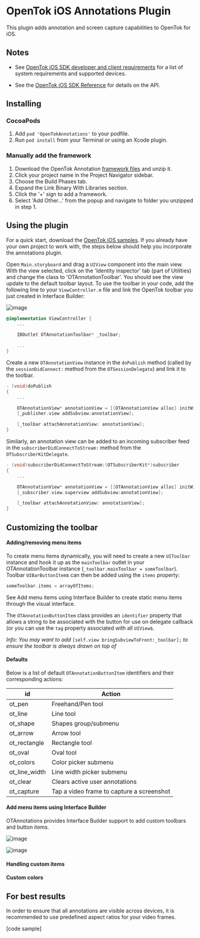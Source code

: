 OpenTok iOS Annotations Plugin
===========================

This plugin adds annotation and screen capture capabilities to OpenTok for iOS.

Notes
-----

* See [OpenTok iOS SDK developer and client requirements](https://tokbox.com/developer/sdks/ios/#system-requirements) for a list of system requirements and supported devices.

* See the [OpenTok iOS SDK Reference](https://tokbox.com/developer/sdks/ios/reference/index.html)
for details on the API.

Installing
----------

### CocoaPods

1. Add `pod 'OpenTokAnnotations'` to your podfile.
2. Run `pod install` from your Terminal or using an Xcode plugin.

### Manually add the framework

1. Download the OpenTok Annotation [framework files]() and unzip it.
2. Click your project name in the Project Navigator sidebar.
3. Choose the Build Phases tab.
4. Expand the Link Binary With Libraries section.
5. Click the '+' sign to add a framework.
6. Select 'Add Other...' from the popup and navigate to folder you unzipped in step 1.

Using the plugin
----------------

For a quick start, download the [OpenTok iOS samples](https://github.com/opentok/opentok-ios-sdk-samples). If you already have your own project to work with,
the steps below should help you incorporate the annotations plugin.

Open `Main.storyboard` and drag a `UIView` component into the main view. With the view selected, click on the 'Identity inspector' tab (part of Utilities) and change the class to 'OTAnnotationToolbar'. You should see the view update to the default toolbar layout. To use the toolbar in your code, add the following line to your `ViewController.m` file and link the OpenTok toolbar you just created in Interface Builder:

![image]()

```objective-c
@implementation ViewController {
    ...

    IBOutlet OTAnnotationToolbar* _toolbar;

    ...
}
```

Create a new `OTAnnotationView` instance in the `doPublish` method (called by the `sessionDidConnect:` method from the `OTSessionDelegate`) and link it to the toolbar.

```objective-c
- (void)doPublish
{
    ...

    OTAnnotationView* annotationView = [[OTAnnotationView alloc] initWithPublisher:_publisher];
    [_publisher.view addSubview:annotationView];

    [_toolbar attachAnnotationView: annotationView];
}
```

Similarly, an annotation view can be added to an incoming subscriber feed in the `subscriberDidConnectToStream:` method from the `OTSubscriberKitDelegate`.

```objective-c
- (void)subscriberDidConnectToStream:(OTSubscriberKit*)subscriber
{
    ...

    OTAnnotationView* annotationView = [[OTAnnotationView alloc] initWithSubscriber:_subscriber];
    [_subscriber.view.superview addSubview:annotationView];

    [_toolbar attachAnnotationView: annotationView];
}
```

Customizing the toolbar
----------------

#### Adding/removing menu items

To create menu items dynamically, you will need to create a new `UIToolbar` instance and hook it up as the `mainToolbar` outlet in your OTAnnotationToolbar instance (`_toolbar.mainToolbar = someToolbar`). Toolbar `UIBarButtonItem`s can then be added using the `items` property:

```objective-c
someToolbar.items = arrayOfItems;
```

See Add menu items using Interface Builder to create static menu items through the visual interface.

The `OTAnnotationButtonItem` class provides an `identifier` property that allows a string to be associated with the button for use on delegate callback (or you can use the `tag` property associated with all `UIView`s.

*Info: You may want to add* `[self.view bringSubviewToFront:_toolbar];` *to ensure the toolbar is always drawn on top of*

#### Defaults

Below is a list of default `OTAnnotationButtonItem` identifiers and their corresponding actions:

| id            | Action        |
| ------------- | ------------- |
| ot_pen | Freehand/Pen tool |
| ot_line | Line tool |
| ot_shape | Shapes group/submenu |
| ot_arrow | Arrow tool |
| ot_rectangle | Rectangle tool |
| ot_oval | Oval tool |
| ot_colors | Color picker submenu |
| ot_line_width | Line width picker submenu |
| ot_clear | Clears active user annotations |
| ot_capture | Tap a video frame to capture a screenshot |

#### Add menu items using Interface Builder

OTAnnotations provides Interface Builder support to add custom toolbars and button items. 

![image]()

![image]()

#### Handling custom items

#### Custom colors

For best results
----------------

In order to ensure that all annotations are visible across devices, it is recommended to use predefined
aspect ratios for your video frames.

[code sample]
